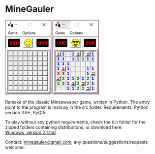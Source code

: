 # MineGauler

![img1](images/screenshots/beginner_start.png)
![img2](images/screenshots/beginner_win.png)

Remake of the classic Minesweeper game, written in Python. The entry point to the program is main.py in the src folder. Requirements: Python version 3.6+, PyQt5.

To play without any python requirements, check the bin folder for the zipped folders containing distributions, or download here:  
[Windows, version 2.1.1b0](https://www.dropbox.com/s/bmxbrwq40phlq92/windows.zip?dl=1)

Contact: minegauler@gmail.com, any questions/suggestions/requests welcome.
